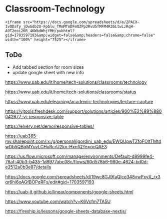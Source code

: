 # Classroom-Technology
```
<iframe src="https://docs.google.com/spreadsheets/d/e/2PACX-1vQDaTy_jDwSdb2U-Fpblu_TMmMTmDFmQZPp2RvU5fMFM4R3GLtwLzRqH-A9T2eoi2KR_4KWbdWhjYMH/pubhtml?gid=1703597193&amp;widget=false&amp;headers=false&amp;chrome=false" width="100%" height="7525"></iframe>
```

## ToDo
- Add tabbed section for room sizes
- update google sheet with new info

https://www.uab.edu/it/home/tech-solutions/classrooms/technology

https://www.uab.edu/it/home/tech-solutions/classrooms/status

https://www.uab.edu/elearning/academic-technologies/lecture-capture

https://vjtools.freshdesk.com/support/solutions/articles/900%E2%89%880042677-vj-responsive-table

https://elvery.net/demo/responsive-tables/

https://uab365-my.sharepoint.com/:x:/g/personal/jgordini_uab_edu/EWQUpwTZfoFOltTMtdwDb5QBqMYuyLCHuRcrU2kp-HxnfQ?e=ocQAE3

https://us.flow.microsoft.com/manage/environments/Default-d8999fe4-76af-40b3-b435-1d8977abc08c/flows/60d578b6-980e-4624-bd0d-e2512a0b3e87/details

https://docs.google.com/spreadsheets/d/19wc8GJ9faQIce348vwPxyX_rx3qr6hi6oAGfBOPqRFs/edit#gid=1703597193

https://uab-it.github.io/linear/components/google-sheets.html

https://www.youtube.com/watch?v=K6Vcfm7TA5U

https://fireship.io/lessons/google-sheets-database-nextjs/
